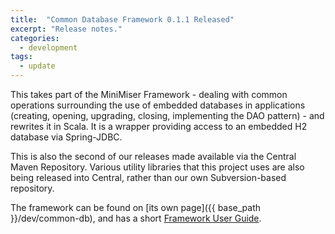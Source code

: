```yaml
---
title:  "Common Database Framework 0.1.1 Released"
excerpt: "Release notes."
categories: 
  - development
tags:
  - update
---
```

This takes part of the MiniMiser Framework - dealing with common
operations surrounding the use of embedded databases in applications
(creating, opening, upgrading, closing, implementing the DAO pattern) -
and rewrites it in Scala. It is a wrapper providing access to an
embedded H2 database via Spring-JDBC.

This is also the second of our releases made available via the Central
Maven Repository. Various utility libraries that this project uses are
also being released into Central, rather than our own Subversion-based
repository.

The framework can be found on [its own page]({{ base_path }}/dev/common-db), and has
a short <a href="https://devzendo@bitbucket.org/devzendo/common-db/raw/4c4121f4c10044b6dc8b46a1e34275f2157d1472/docs/Framework%20user%20guide%200.1.1.pdf">Framework User Guide</a>.
